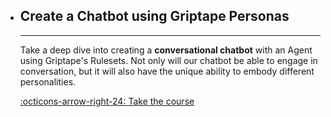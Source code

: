 
<div class="grid cards" markdown>

-   ## Create a Chatbot using Griptape Personas
    ---
    Take a deep dive into creating a **conversational chatbot** with an Agent using Griptape's Rulesets. Not only will our chatbot be able to engage in conversation, but it will also have the unique ability to embody different personalities.
    
    [:octicons-arrow-right-24: Take the course](200/chatbot-rulesets/index.md)
</div>